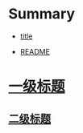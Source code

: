 # Summary

* [title](./a.md)

- [README](./README2.md)

# [一级标题](./README2.md)



## [二级标题](./README2.md)

